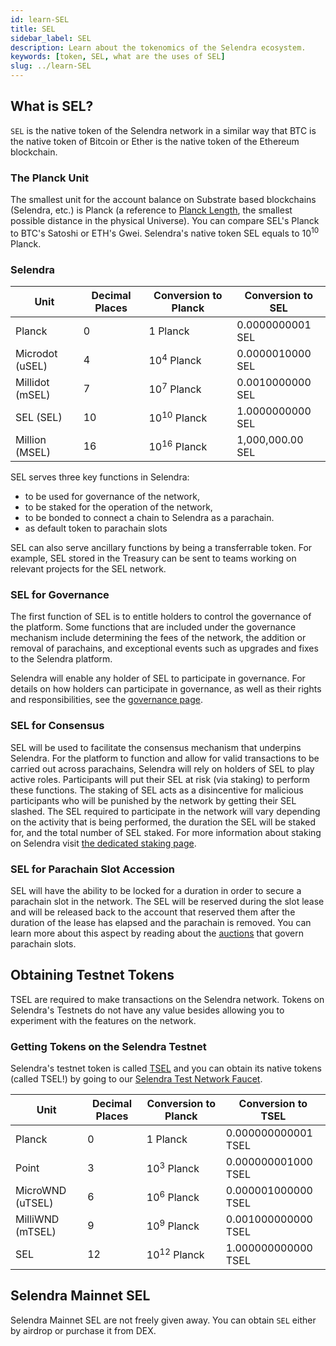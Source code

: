 ```yaml
---
id: learn-SEL
title: SEL
sidebar_label: SEL
description: Learn about the tokenomics of the Selendra ecosystem.
keywords: [token, SEL, what are the uses of SEL]
slug: ../learn-SEL
---
```


## What is SEL?

`SEL` is the native token of the Selendra network in a similar way that BTC is the native token of
Bitcoin or Ether is the native token of the Ethereum blockchain.

### The Planck Unit

The smallest unit for the account balance on Substrate based blockchains (Selendra, etc.) is
Planck (a reference to [Planck Length](https://en.wikipedia.org/wiki/Planck_length), the smallest
possible distance in the physical Universe). You can compare SEL's Planck to BTC's Satoshi or ETH's
Gwei. Selendra's native token SEL equals to 10<sup>10</sup> Planck.

### Selendra

| Unit            | Decimal Places | Conversion to Planck   | Conversion to SEL |
| --------------- | -------------- | ---------------------- | ----------------- |
| Planck          | 0              | 1 Planck               | 0.0000000001 SEL  |
| Microdot (uSEL) | 4              | 10<sup>4</sup> Planck  | 0.0000010000 SEL  |
| Millidot (mSEL) | 7              | 10<sup>7</sup> Planck  | 0.0010000000 SEL  |
| SEL (SEL)       | 10             | 10<sup>10</sup> Planck | 1.0000000000 SEL  |
| Million (MSEL)  | 16             | 10<sup>16</sup> Planck | 1,000,000.00 SEL  |


SEL serves three key functions in Selendra:

- to be used for governance of the network,
- to be staked for the operation of the network,
- to be bonded to connect a chain to Selendra as a parachain.
- as default token to parachain slots

SEL can also serve ancillary functions by being a transferrable token. For example, SEL stored in
the Treasury can be sent to teams working on relevant projects for the SEL network.

### SEL for Governance

The first function of SEL is to entitle holders to control the governance of the platform. Some
functions that are included under the governance mechanism include determining the fees of the
network, the addition or removal of parachains, and exceptional events such as upgrades and fixes to
the Selendra platform.

Selendra will enable any holder of SEL to participate in governance. For details on how holders can
participate in governance, as well as their rights and responsibilities, see the
[governance page](learn-governance.md).

### SEL for Consensus

SEL will be used to facilitate the consensus mechanism that underpins Selendra. For the platform to
function and allow for valid transactions to be carried out across parachains, Selendra will rely on
holders of SEL to play active roles. Participants will put their SEL at risk (via staking) to
perform these functions. The staking of SEL acts as a disincentive for malicious participants who
will be punished by the network by getting their SEL slashed. The SEL required to participate in the
network will vary depending on the activity that is being performed, the duration the SEL will be
staked for, and the total number of SEL staked. For more information about staking on Selendra visit
[the dedicated staking page](./learn-staking.md).

### SEL for Parachain Slot Accession

SEL will have the ability to be locked for a duration in order to secure a parachain slot in the
network. The SEL will be reserved during the slot lease and will be released back to the account
that reserved them after the duration of the lease has elapsed and the parachain is removed. You can
learn more about this aspect by reading about the [auctions](learn-auction.md) that govern parachain
slots.

## Obtaining Testnet Tokens

TSEL are required to make transactions on the Selendra network. Tokens on Selendra's Testnets
do not have any value besides allowing you to experiment with the features on the
network.

### Getting Tokens on the Selendra Testnet

Selendra's testnet token is called [TSEL](../maintain/maintain-networks.md#selendra-test-network) and
you can obtain its native tokens (called TSEL!) by going to our [Selendra Test Network Faucet](https://faucet.selendra.org).


| Unit             | Decimal Places | Conversion to Planck   | Conversion to TSEL  |
| ---------------- | -------------- | ---------------------- | ------------------- |
| Planck           | 0              | 1 Planck               | 0.000000000001 TSEL |
| Point            | 3              | 10<sup>3</sup> Planck  | 0.000000001000 TSEL |
| MicroWND (uTSEL) | 6              | 10<sup>6</sup> Planck  | 0.000001000000 TSEL |
| MilliWND (mTSEL) | 9              | 10<sup>9</sup> Planck  | 0.001000000000 TSEL |
| SEL              | 12             | 10<sup>12</sup> Planck | 1.000000000000 TSEL |

## Selendra Mainnet SEL

Selendra Mainnet SEL are not freely given away. You can obtain `SEL` either by airdrop or purchase it from DEX.
